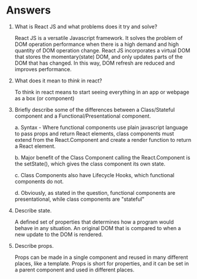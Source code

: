# Answers

1.  What is React JS and what problems does it try and solve?

    React JS is a versatile Javascript framework. It solves the problem of DOM operation performance when there is a high demand and high quantity of DOM operation change. React JS incorporates a virtual DOM that stores the momentary(state) DOM, and only updates parts of the DOM that has changed. In this way, DOM refresh are reduced and improves performance.

1.  What does it mean to _think_ in react?

    To think in react means to start seeing everything in an app or webpage as a box (or component)

1.  Briefly describe some of the differences between a Class/Stateful component and a Functional/Presentational component.

    a. Syntax - Where functional components use plain javascript language to pass props and return React elements, class      components must extend from the React.Component and create a render function to return a React element.

    b. Major benefit of the Class Component calling the React.Component is the setState(), which gives the class component its own state.

    c. Class Components also have Lifecycle Hooks, which functional components do not.

    d. Obviously, as stated in the question, functional components are presentational, while class components are "stateful"

1.  Describe state.

    A defined set of properties that determines how a program would behave in any situation. An original DOM that is compared to when a new update to the DOM is rendered.

1.  Describe props.

    Props can be made in a single component and reused in many different places, like a template. Props is short for properties, and it can be set in a parent component and used in different places.
